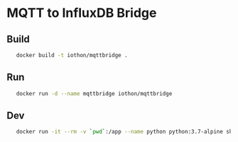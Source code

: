# MQTT to InfluxDB Bridge

## Build

```sh
   docker build -t iothon/mqttbridge .
```


## Run

```sh
   docker run -d --name mqttbridge iothon/mqttbridge
```


## Dev

```sh
   docker run -it --rm -v `pwd`:/app --name python python:3.7-alpine sh
```
